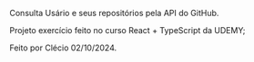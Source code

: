Consulta Usário e seus repositórios pela API do GitHub.

Projeto exercício feito no curso React + TypeScript da UDEMY;

Feito por Clécio 02/10/2024.

